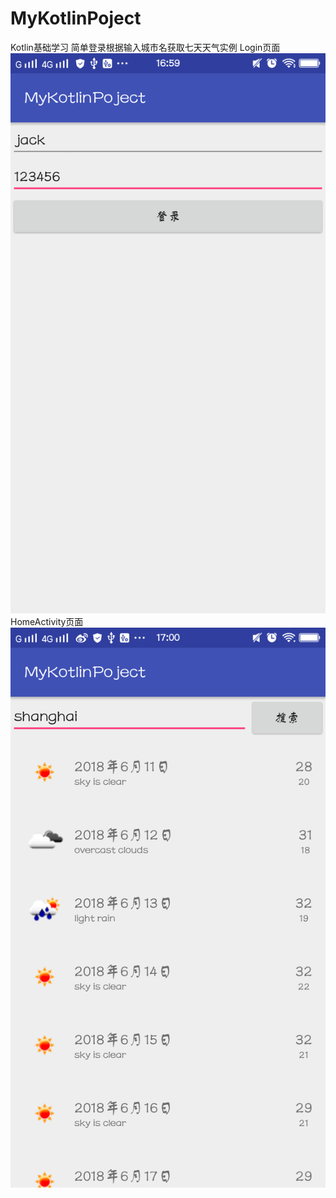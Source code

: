 # MyKotlinPoject
Kotlin基础学习
简单登录根据输入城市名获取七天天气实例
Login页面
![image](https://github.com/LFMyGitHub/MyKotlinPoject/blob/master/app/src/main/res/mipmap-mdpi/login.png)
HomeActivity页面
![image](https://github.com/LFMyGitHub/MyKotlinPoject/blob/master/app/src/main/res/mipmap-mdpi/weather_inquiries.png)
